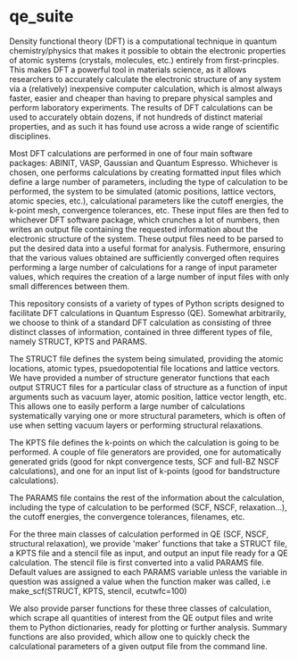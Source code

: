 # qe_suite
Density functional theory (DFT) is a computational technique in quantum chemistry/physics that makes it possible to obtain the electronic properties of atomic systems (crystals, molecules, etc.) entirely from first-princples. This makes DFT a powerful tool in materials science, as it allows researchers to accurately calculate the electronic structure of any system via a (relatively) inexpensive computer calculation, which is almost always faster, easier and cheaper than having to prepare physical samples and perform laboratory experiments. The results of DFT calculations can be used to accurately obtain dozens, if not hundreds of distinct material properties, and as such it has found use across a wide range of scientific disciplines. 

Most DFT calculations are performed in one of four main software packages: ABINIT, VASP, Gaussian and Quantum Espresso. 
Whichever is chosen, one performs calculations by creating formatted input files which define a large number of parameters, including the type of calculation to be performed, the system to be simulated (atomic positions, lattice vectors, atomic species, etc.), calculational parameters like the cutoff energies, the k-point mesh, convergence tolerances, etc. These input files are then fed to whichever DFT software package, which crunches a lot of numbers, then writes an output file containing the requested information about the electronic structure of the system. These output files need to be parsed to put the desired data into a useful format for analysis. Futhermore, ensuring that the various values obtained are sufficiently converged often requires performing a large number of calculations for a range of input parameter values, which requires the creation of a large number of input files with only small differences between them. 

This repository consists of a variety of types of Python scripts designed to facilitate DFT calculations in Quantum Espresso (QE). Somewhat arbitrarily, we choose to think of a standard DFT calculation as consisting of three distinct classes of information, contained in three different types of file, namely STRUCT, KPTS and PARAMS. 

The STRUCT file defines the system being simulated, providing the atomic locations, atomic types, psuedopotential file locations and lattice vectors. We have provided a number of structure generator functions that each output STRUCT files for a particular class of structure as a function of input arguments such as vacuum layer, atomic position, lattice vector length, etc. This allows one to easily perform a large number of calculations systematically varying one or more structural parameters, which is often of use when setting vacuum layers or performing structural relaxations. 

The KPTS file defines the k-points on which the calculation is going to be performed. A couple of file generators are provided, one for automatically generated grids (good for nkpt convergence tests, SCF and full-BZ NSCF calculations), and one for an input list of k-points (good for bandstructure calculations). 

The PARAMS file contains the rest of the information about the calculation, including the type of calculation to be performed (SCF, NSCF, relaxation...), the cutoff energies, the convergence tolerances, filenames, etc. 

For the three main classes of calculation performed in QE (SCF, NSCF, structural relaxation), we provide 'maker' functions that take a STRUCT file, a KPTS file and a stencil file as input, and output an input file ready for a QE calculation. The stencil file is first converted into a valid PARAMS file. Default values are assigned to each PARAMS variable unless the variable in question was assigned a value when the function maker was called, i.e make_scf(STRUCT, KPTS, stencil, ecutwfc=100)

We also provide parser functions for these three classes of calculation, which scrape all quantities of interest from the QE output files and write them to Python dictionaries, ready for plotting or further analysis. Summary functions are also provided, which allow one to quickly check the calculational parameters of a given output file from the command line. 
